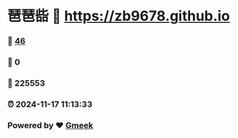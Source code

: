 # 琶琶啙 :link: https://zb9678.github.io 
### :page_facing_up: [46](https://zb9678.github.io/tag.html) 
### :speech_balloon: 0 
### :hibiscus: 225553 
### :alarm_clock: 2024-11-17 11:13:33 
### Powered by :heart: [Gmeek](https://github.com/Meekdai/Gmeek)
